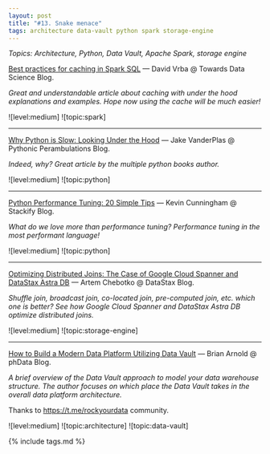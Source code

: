 ```yaml
---
layout: post
title: "#13. Snake menace"
tags: architecture data-vault python spark storage-engine
---
```


*Topics: Architecture, Python, Data Vault, Apache Spark, storage engine*

<!--cut-->

[Best practices for caching in Spark SQL](https://towardsdatascience.com/best-practices-for-caching-in-spark-sql-b22fb0f02d34) — David Vrba @ Towards Data Science Blog.

*Great and understandable article about caching with under the hood explanations and examples. Hope now using the cache will be much easier!*

![level:medium] ![topic:spark]

---

[Why Python is Slow: Looking Under the Hood](http://jakevdp.github.io/blog/2014/05/09/why-python-is-slow/) — Jake VanderPlas @ Pythonic Perambulations Blog.

*Indeed, why? Great article by the multiple python books author.*

![level:medium] ![topic:python]

---

[Python Performance Tuning: 20 Simple Tips](https://stackify.com/20-simple-python-performance-tuning-tips/amp/) — Kevin Cunningham @ Stackify Blog.

*What do we love more than performance tuning? Performance tuning in the most performant language!*

![level:medium] ![topic:python]

---

[Optimizing Distributed Joins: The Case of Google Cloud Spanner and DataStax Astra DB](https://medium.com/building-the-open-data-stack/optimizing-distributed-joins-the-case-of-google-cloud-spanner-and-datastax-astra-db-fbdaecc2863b) — Artem Chebotko @ DataStax Blog.

*Shuffle join, broadcast join, co-located join, pre-computed join, etc. which one is better? See how Google Cloud Spanner and DataStax Astra DB optimize distributed joins.*

![level:medium] ![topic:storage-engine]


---

[How to Build a Modern Data Platform Utilizing Data Vault](https://www.phdata.io/blog/building-modern-data-platform-with-data-vault/) — Brian Arnold @ phData Blog.

*A brief overview of the Data Vault approach to model your data warehouse structure. The author focuses on which place the Data Vault takes in the overall data platform architecture.*

Thanks to <https://t.me/rockyourdata> community.

![level:medium] ![topic:architecture] ![topic:data-vault]

{% include tags.md %}
